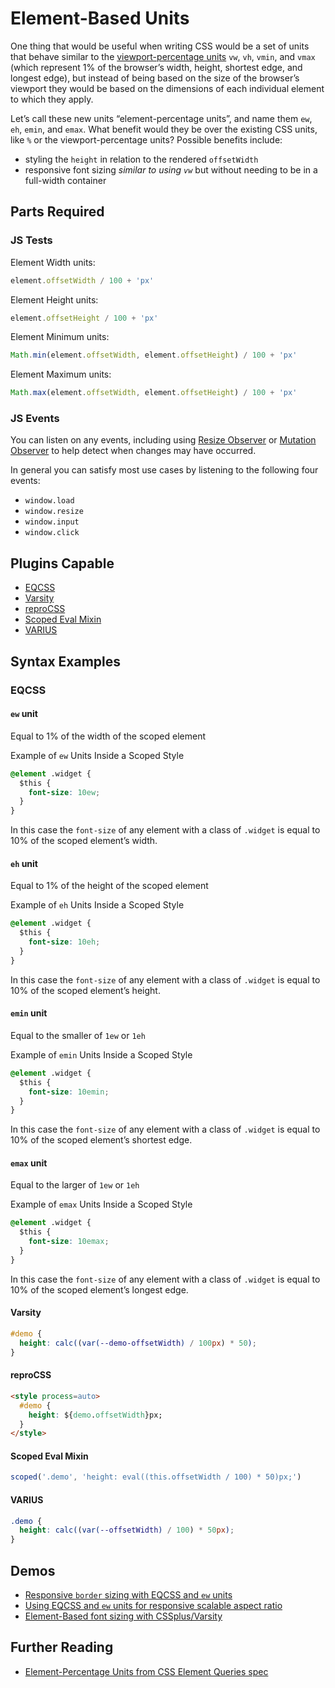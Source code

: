 # Element-Based Units

One thing that would be useful when writing CSS would be a set of units that behave similar to the [viewport-percentage units](https://drafts.csswg.org/css-values-4/#viewport-relative-lengths) `vw`, `vh`, `vmin`, and `vmax` (which represent 1% of the browser’s width, height, shortest edge, and longest edge), but instead of being based on the size of the browser’s viewport they would be based on the dimensions of each individual element to which they apply.

Let’s call these new units “element-percentage units”, and name them `ew`, `eh`, `emin`, and `emax`. What benefit would they be over the existing CSS units, like `%` or the viewport-percentage units? Possible benefits include:

- styling the `height` in relation to the rendered `offsetWidth`
- responsive font sizing _similar to using `vw`_ but without needing to be in a full-width container

## Parts Required

### JS Tests

Element Width units:

```javascript
element.offsetWidth / 100 + 'px'
```

Element Height units:

```javascript
element.offsetHeight / 100 + 'px'
```

Element Minimum units:

```javascript
Math.min(element.offsetWidth, element.offsetHeight) / 100 + 'px'
```

Element Maximum units:

```javascript
Math.max(element.offsetWidth, element.offsetHeight) / 100 + 'px'
```

### JS Events

You can listen on any events, including using [Resize Observer](http://rawgit.com/WICG/ResizeObserver/master/index.html) or [Mutation Observer](https://developer.mozilla.org/en/docs/Web/API/MutationObserver) to help detect when changes may have occurred.

In general you can satisfy most use cases by listening to the following four events:

- `window.load`
- `window.resize`
- `window.input`
- `window.click`

## Plugins Capable

- [EQCSS](../plugins/eqcss.html)
- [Varsity](../plugins/varsity.html)
- [reproCSS](../plugins/reprocss.html)
- [Scoped Eval Mixin](../plugins/scoped-eval-mixin.html)
- [VARIUS](../plugins/varius.html)

## Syntax Examples

### EQCSS

#### `ew` unit

Equal to 1% of the width of the scoped element

Example of `ew` Units Inside a Scoped Style

```css
@element .widget {
  $this {
    font-size: 10ew;
  }
}
```

In this case the `font-size` of any element with a class of `.widget` is equal to 10% of the scoped element’s width.

#### `eh` unit

Equal to 1% of the height of the scoped element

Example of `eh` Units Inside a Scoped Style

```css
@element .widget {
  $this {
    font-size: 10eh;
  }
}
```

In this case the `font-size` of any element with a class of `.widget` is equal to 10% of the scoped element’s height.

#### `emin` unit

Equal to the smaller of `1ew` or `1eh`

Example of `emin` Units Inside a Scoped Style

```css
@element .widget {
  $this {
    font-size: 10emin;
  }
}
```

In this case the `font-size` of any element with a class of `.widget` is equal to 10% of the scoped element’s shortest edge.

#### `emax` unit

Equal to the larger of `1ew` or `1eh`

Example of `emax` Units Inside a Scoped Style

```css
@element .widget {
  $this {
    font-size: 10emax;
  }
}
```

In this case the `font-size` of any element with a class of `.widget` is equal to 10% of the scoped element’s longest edge.

#### Varsity

```css
#demo {
  height: calc((var(--demo-offsetWidth) / 100px) * 50);
}
```

#### reproCSS

```html
<style process=auto>
  #demo {
    height: ${demo.offsetWidth}px;
  }
</style>
```

#### Scoped Eval Mixin

```javascript
scoped('.demo', 'height: eval((this.offsetWidth / 100) * 50)px;')
```

#### VARIUS

```css
.demo {
  height: calc((var(--offsetWidth) / 100) * 50px);
}
```

## Demos

- [Responsive `border` sizing with EQCSS and `ew` units](https://codepen.io/tomhodgins/pen/YNKVMQ)
- [Using EQCSS and `ew` units for responsive scalable aspect ratio](https://codepen.io/tomhodgins/pen/wovGev)
- [Element-Based font sizing with CSSplus/Varsity](https://codepen.io/tomhodgins/pen/mmXVjg)

## Further Reading

- [Element-Percentage Units from CSS Element Queries spec](https://tomhodgins.github.io/element-queries-spec/element-queries.html#element-percentage-units)